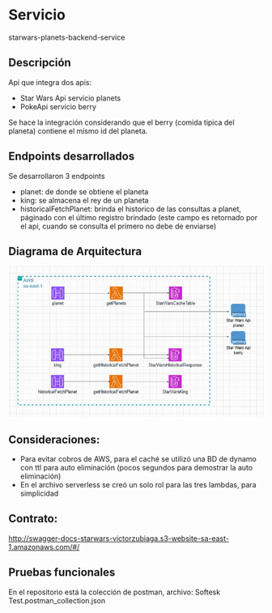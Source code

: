# Servicio

starwars-planets-backend-service

## Descripción

Api que integra dos apis:

- Star Wars Api servicio planets
- PokeApi servicio berry

Se hace la integración considerando que el berry (comida tipica del planeta) contiene el mismo id del planeta.

## Endpoints desarrollados

Se desarrollaron 3 endpoints

- planet: de donde se obtiene el planeta
- king: se almacena el rey de un planeta
- historicalFetchPlanet: brinda el historico de las consultas a planet, páginado con el último registro brindado (este campo es retornado por el api, cuando se consulta el primero no debe de enviarse)

## Diagrama de Arquitectura

![Arquitectura](arquitectura.jpg)

## Consideraciones:

- Para evitar cobros de AWS, para el caché se utilizó una BD de dynamo con ttl para auto eliminación (pocos segundos para demostrar la auto eliminación)
- En el archivo serverless se creó un solo rol para las tres lambdas, para simplicidad

## Contrato:

http://swagger-docs-starwars-victorzubiaga.s3-website-sa-east-1.amazonaws.com/#/

## Pruebas funcionales

En el repositorio está la colección de postman, archivo:
Softesk Test.postman_collection.json
